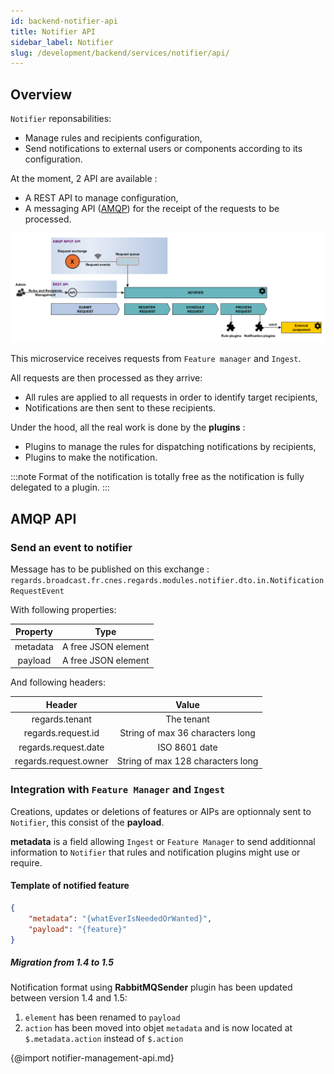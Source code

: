 ```yaml
---
id: backend-notifier-api
title: Notifier API
sidebar_label: Notifier
slug: /development/backend/services/notifier/api/
---
```



## Overview

`Notifier` reponsabilities:

* Manage rules and recipients configuration,
* Send notifications to external users or components according to its configuration.

At the moment, 2 API are available :

* A REST API to manage configuration,
* A messaging API ([AMQP](https://www.amqp.org/)) for the receipt of the requests to be processed.

![Notifier architectural concepts](/schemas/notification_management/architectural_concepts_notifier.png)

This microservice receives requests from `Feature manager` and `Ingest`.

All requests are then processed as they arrive:

* All rules are applied to all requests in order to identify target recipients,
* Notifications are then sent to these recipients.

Under the hood, all the real work is done by the **plugins** :

* Plugins to manage the rules for dispatching notifications by recipients,
* Plugins to make the notification.

:::note
Format of the notification is totally free as the notification is fully delegated to a plugin.
:::

## AMQP API

### Send an event to notifier

Message has to be published on this exchange : `regards.broadcast.fr.cnes.regards.modules.notifier.dto.in.NotificationRequestEvent`

With following properties:

|Property|Type|
|:--:|:---------:|
|metadata| A free JSON element|
|payload| A free JSON element|


And following headers:

|Header|Value|
|:--:|:---------:|
|regards.tenant| The tenant|
|regards.request.id| String of max 36 characters long|
|regards.request.date| ISO 8601 date|
|regards.request.owner| String of max 128 characters long|


### Integration with `Feature Manager` and `Ingest`

Creations, updates or deletions of features or AIPs are optionnaly sent to `Notifier`, this consist of the **payload**.

**metadata** is a field allowing `Ingest` or `Feature Manager` to send additionnal information to `Notifier` that rules and notification plugins might use or require.

#### Template of notified feature

```json
{
    "metadata": "{whatEverIsNeededOrWanted}",
    "payload": "{feature}"
}
```

##### Migration from 1.4 to 1.5

Notification format using **RabbitMQSender** plugin has been updated between version 1.4 and 1.5:
1. `element` has been renamed to `payload`
1. `action` has been moved into objet `metadata` and is now located at `$.metadata.action` instead of `$.action`

{@import notifier-management-api.md}
